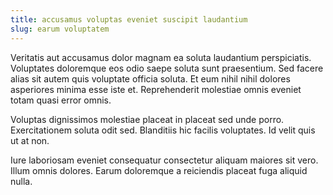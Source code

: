 ```yaml
---
title: accusamus voluptas eveniet suscipit laudantium
slug: earum voluptatem
---
```


Veritatis aut accusamus dolor magnam ea soluta laudantium perspiciatis. Voluptates doloremque eos odio saepe soluta sunt praesentium. Sed facere alias sit autem quis voluptate officia soluta. Et eum nihil nihil dolores asperiores minima esse iste et. Reprehenderit molestiae omnis eveniet totam quasi error omnis.

Voluptas dignissimos molestiae placeat in placeat sed unde porro. Exercitationem soluta odit sed. Blanditiis hic facilis voluptates. Id velit quis ut at non.

Iure laboriosam eveniet consequatur consectetur aliquam maiores sit vero. Illum omnis dolores. Earum doloremque a reiciendis placeat fuga aliquid nulla.
